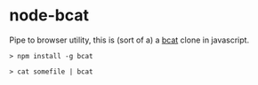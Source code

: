 # node-bcat

Pipe to browser utility, this is (sort of a) a [bcat](https://github.com/rtomayko/bcat) clone in javascript.

```
> npm install -g bcat

> cat somefile | bcat
```
